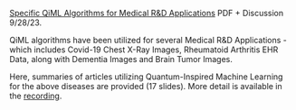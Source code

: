 [Specific QiML Algorithms for Medical R&D Applications](https://www.chemicalqdevice.com/specific-qiml-algorithms-for-medical-rd-applications) PDF + Discussion 9/28/23.

QiML algorithms have been utilized for several Medical R&D Applications - which includes Covid-19 Chest X-Ray Images, Rheumatoid Arthritis EHR Data, along with Dementia Images and Brain Tumor Images. 

Here, summaries of articles utilizing Quantum-Inspired Machine Learning for the above diseases are provided (17 slides). More detail is available in the [recording](https://www.youtube.com/watch?v=xp1yrE1OqeI).
